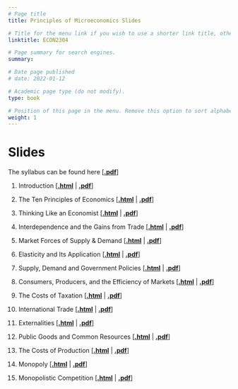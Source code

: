 ```yaml
---
# Page title
title: Principles of Microeconomics Slides

# Title for the menu link if you wish to use a shorter link title, otherwise remove this option.
linktitle: ECON2304

# Page summary for search engines.
summary: 

# Date page published
# date: 2022-01-12

# Academic page type (do not modify).
type: book

# Position of this page in the menu. Remove this option to sort alphabetically.
weight: 1
---
```


# Slides

The syllabus can be found here \[[**.pdf**](https://hhadah.github.io/MicroSlides/Syllabus/ECON2304_Summer2022_Syllabus.pdf)\]

1. Introduction \[[**.html**](https://hhadah.github.io/MicroSlides/MyPresentations/intro/intro.html) | [**.pdf**](https://hhadah.github.io/MicroSlides/MyPresentations/intro/intro.pdf)\]

2. The Ten Principles of Economics \[[**.html**](https://hhadah.github.io/MicroSlides/MyPresentations/Ch1/Ch1.html) | [**.pdf**](https://hhadah.github.io/MicroSlides/MyPresentations/Ch1/Ch1.pdf)\]

3. Thinking Like an Economist \[[**.html**](https://hhadah.github.io/MicroSlides/MyPresentations/Ch2/Ch2.html) | [**.pdf**](https://hhadah.github.io/MicroSlides/MyPresentations/Ch2/Ch2.pdf)\]

4. Interdependence and the Gains from Trade
 \[[**.html**](https://hhadah.github.io/MicroSlides/MyPresentations/Ch3/Ch3.html) | [**.pdf**](https://hhadah.github.io/MicroSlides/MyPresentations/Ch3/Ch3.pdf)\]

5. Market Forces of Supply & Demand
 \[[**.html**](https://hhadah.github.io/MicroSlides/MyPresentations/Ch4/Ch4.html) | [**.pdf**](https://hhadah.github.io/MicroSlides/MyPresentations/Ch4/Ch4.pdf)\]
 
6. Elasticity and Its Application \[[**.html**](https://hhadah.github.io/MicroSlides/MyPresentations/Ch5/Ch5.html) | [**.pdf**](https://hhadah.github.io/MicroSlides/MyPresentations/Ch5/Ch5.pdf)\]

7. Supply, Demand and Government Policies \[[**.html**](https://hhadah.github.io/MicroSlides/MyPresentations/Ch6/Ch6.html) | [**.pdf**](https://hhadah.github.io/MicroSlides/MyPresentations/Ch6/Ch6.pdf)\]

8. Consumers, Producers, and the Efficiency of Markets \[[**.html**](https://hhadah.github.io/MicroSlides/MyPresentations/Ch7/Ch7.html) | [**.pdf**](https://hhadah.github.io/MicroSlides/MyPresentations/Ch7/Ch7.pdf)\]

9. The Costs of Taxation \[[**.html**](https://hhadah.github.io/MicroSlides/MyPresentations/Ch8/Ch8.html) | [**.pdf**](https://hhadah.github.io/MicroSlides/MyPresentations/Ch8/Ch8.pdf)\]

1. International Trade \[[**.html**](https://hhadah.github.io/MicroSlides/MyPresentations/Ch9/Ch9.html) | [**.pdf**](https://hhadah.github.io/MicroSlides/MyPresentations/Ch9/Ch9.pdf)\]

1. Externalities \[[**.html**](https://hhadah.github.io/MicroSlides/MyPresentations/Ch10/Ch10.html) | [**.pdf**](https://hhadah.github.io/MicroSlides/MyPresentations/Ch10/Ch10.pdf)\]

1. Public Goods and Common Resources \[[**.html**](https://hhadah.github.io/MicroSlides/MyPresentations/Ch11/Ch11.html) | [**.pdf**](https://hhadah.github.io/MicroSlides/MyPresentations/Ch11/Ch11.pdf)\]

1. The Costs of Production \[[**.html**](https://hhadah.github.io/MicroSlides/MyPresentations/Ch13/Ch13.html) | [**.pdf**](https://hhadah.github.io/MicroSlides/MyPresentations/Ch13/Ch13.pdf)\]

1. Monopoly \[[**.html**](https://hhadah.github.io/MicroSlides/MyPresentations/Ch15/Ch15.html) | [**.pdf**](https://hhadah.github.io/MicroSlides/MyPresentations/Ch15/Ch15.pdf)\]

1. Monopolistic Competition \[[**.html**](https://hhadah.github.io/MicroSlides/MyPresentations/Ch16/Ch16.html) | [**.pdf**](https://hhadah.github.io/MicroSlides/MyPresentations/Ch16/Ch16.pdf)\]